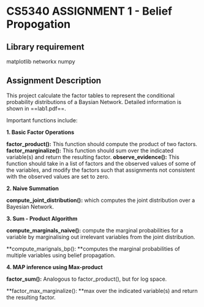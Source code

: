 # CS5340 ASSIGNMENT 1 - Belief Propogation

## Library requirement

matplotlib
networkx
numpy

## Assignment Description

This project calculate the factor tables to represent the conditional probability distributions of a Baysian Network. Detailed information is shown in ==lab1.pdf==.

Important functions include:

**1. Basic Factor Operations**

**factor_product():** This function should compute the product of two factors.
**factor_marginalize():** This function should sum over the indicated variable(s) and return the resulting factor.
**observe_evidence():** This function should take in a list of factors and the observed values of some of the variables, and modify the factors such that assignments not consistent with the observed values are set to zero.

**2. Naive Summation**

**compute_joint_distribution():** which computes the joint distribution over a Bayesian Network.

**3. Sum - Product Algorithm**

**compute_marginals_naive():** compute the marginal probabilities for a variable by marginalising out irrelevant variables from the joint distribution.

**compute_marignals_bp(): **computes the marginal probabilities of multiple variables using belief propagation.

**4. MAP inference using Max-product**

**factor_sum():** Analogous to factor_product(), but for log space.

**factor_max_marginalize(): **max over the indicated variable(s) and return the resulting factor.
